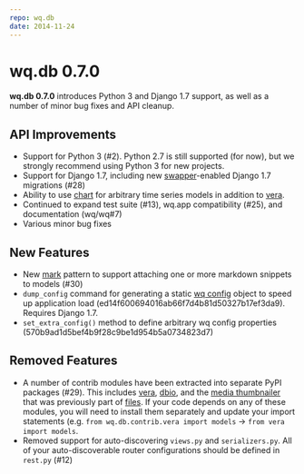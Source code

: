 ```yaml
---
repo: wq.db
date: 2014-11-24
---
```


# wq.db 0.7.0

**wq.db 0.7.0** introduces Python 3 and Django 1.7 support, as well as a number of minor bug fixes and API cleanup.

## API Improvements
- Support for Python 3 (#2).  Python 2.7 is still supported (for now), but we strongly recommend using Python 3 for new projects.
- Support for Django 1.7, including new [swapper](https://github.com/wq/django-swappable-models)-enabled Django 1.7 migrations (#28)
- Ability to use [chart](http://wq.io/docs/chart) for arbitrary time series models in addition to [vera](#29).
- Continued to expand test suite (#13), wq.app compatibility (#25), and documentation (wq/wq#7)
- Various minor bug fixes

## New Features
- New [mark](http://wq.io/docs/markdown) pattern to support attaching one or more markdown snippets to models (#30)
- `dump_config` command for generating a static [wq config](http://wq.io/docs/config) object to speed up application load (ed14f600694016ab66f7d4b81d50327b17ef3da9).  Requires Django 1.7.
- `set_extra_config()` method to define arbitrary wq config properties (570b9ad1d5bef4b9f28c9be1d954b5a0734823d7)

## Removed Features
- A number of contrib modules have been extracted into separate PyPI packages (#29).  This includes [vera](http://wq.io/vera), [dbio](http://wq.io/dbio), and the [media thumbnailer](https://github.com/wq/django-media-thumbnailer) that was previously part of [files](http://wq.io/docs/files).  If your code depends on any of these modules, you will need to install them separately and update your import statements (e.g. `from wq.db.contrib.vera import models` -> `from vera import models`.
- Removed support for auto-discovering `views.py` and `serializers.py`.  All of your auto-discoverable router configurations should be defined in `rest.py` (#12)
